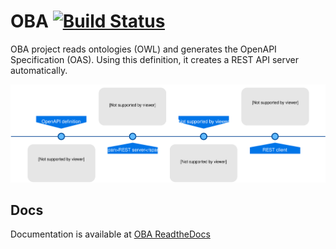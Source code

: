# OBA [![Build Status](https://travis-ci.org/KnowledgeCaptureAndDiscovery/OBA.svg?branch=master)](https://travis-ci.org/KnowledgeCaptureAndDiscovery/OBA)


OBA project reads ontologies (OWL) and generates the OpenAPI Specification (OAS). Using this definition, it creates a REST API server automatically.

![Diagram](docs/figures/oba.svg) 

## Docs

Documentation is available at [OBA ReadtheDocs](https://oba.readthedocs.io/en/latest/)
